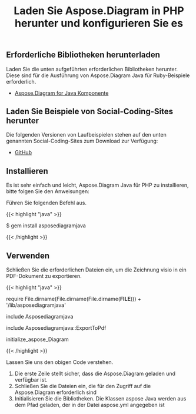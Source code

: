 ﻿---
title: Laden Sie Aspose.Diagram in PHP herunter und konfigurieren Sie es
type: docs
weight: 10
url: /de/java/download-and-configure-aspose-diagram-in-php/
---
## **Erforderliche Bibliotheken herunterladen**
Laden Sie die unten aufgeführten erforderlichen Bibliotheken herunter. Diese sind für die Ausführung von Aspose.Diagram Java für Ruby-Beispiele erforderlich.

- [Aspose.Diagram for Java Komponente](https://repository.aspose.com/webapp/#/artifacts/browse/tree/General/repo/com/aspose/aspose-diagram)
## **Laden Sie Beispiele von Social-Coding-Sites herunter**
Die folgenden Versionen von Laufbeispielen stehen auf den unten genannten Social-Coding-Sites zum Download zur Verfügung:

- [GitHub](https://github.com/asposediagram/Aspose.Diagram-for-Java/tree/master/Plugins/Aspose_Diagram_Java_for_PHP)
## **Installieren**
Es ist sehr einfach und leicht, Aspose.Diagram Java für PHP zu installieren, bitte folgen Sie den Anweisungen:

Führen Sie folgenden Befehl aus.

{{< highlight "java" >}}

 $ gem install asposediagramjava

{{< /highlight >}}
## **Verwenden**
Schließen Sie die erforderlichen Dateien ein, um die Zeichnung visio in ein PDF-Dokument zu exportieren.

{{< highlight "java" >}}

 require File.dirname(File.dirname(File.dirname(__FILE__))) + '/lib/asposediagramjava'

include Asposediagramjava

include Asposediagramjava::ExportToPdf

initialize_aspose_Diagram

{{< /highlight >}}

Lassen Sie uns den obigen Code verstehen.

1. Die erste Zeile stellt sicher, dass die Aspose.Diagram geladen und verfügbar ist.
1. Schließen Sie die Dateien ein, die für den Zugriff auf die Aspose.Diagram erforderlich sind
1. Initialisieren Sie die Bibliotheken. Die Klassen aspose Java werden aus dem Pfad geladen, der in der Datei aspose.yml angegeben ist
